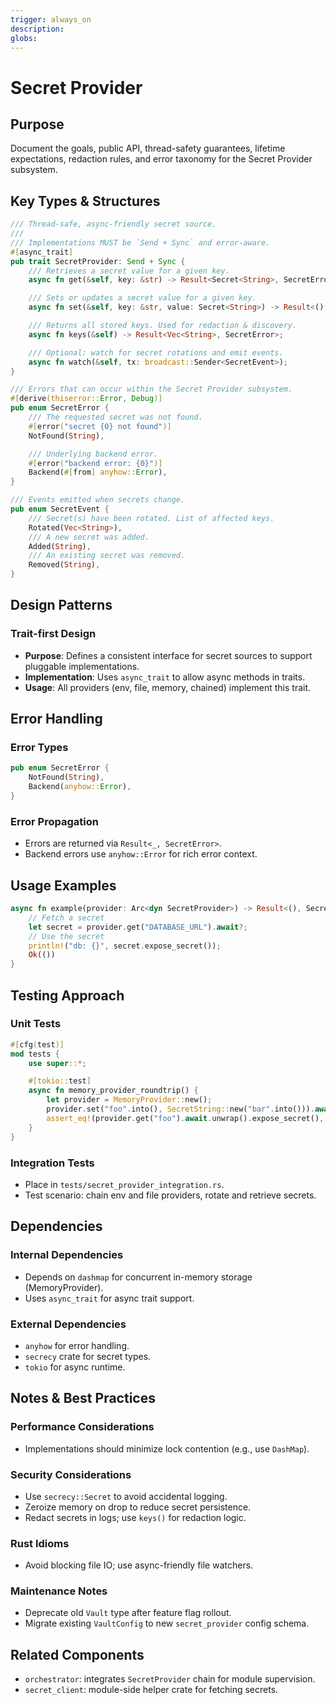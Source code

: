 ```yaml
---
trigger: always_on
description: 
globs: 
---
```

# Secret Provider

## Purpose
Document the goals, public API, thread-safety guarantees, lifetime expectations, redaction rules, and error taxonomy for the Secret Provider subsystem.

## Key Types & Structures
```rust
/// Thread-safe, async-friendly secret source.
///
/// Implementations MUST be `Send + Sync` and error-aware.
#[async_trait]
pub trait SecretProvider: Send + Sync {
    /// Retrieves a secret value for a given key.
    async fn get(&self, key: &str) -> Result<Secret<String>, SecretError>;

    /// Sets or updates a secret value for a given key.
    async fn set(&self, key: &str, value: Secret<String>) -> Result<(), SecretError>;

    /// Returns all stored keys. Used for redaction & discovery.
    async fn keys(&self) -> Result<Vec<String>, SecretError>;

    /// Optional: watch for secret rotations and emit events.
    async fn watch(&self, tx: broadcast::Sender<SecretEvent>);
}

/// Errors that can occur within the Secret Provider subsystem.
#[derive(thiserror::Error, Debug)]
pub enum SecretError {
    /// The requested secret was not found.
    #[error("secret {0} not found")]
    NotFound(String),

    /// Underlying backend error.
    #[error("backend error: {0}")]
    Backend(#[from] anyhow::Error),
}

/// Events emitted when secrets change.
pub enum SecretEvent {
    /// Secret(s) have been rotated. List of affected keys.
    Rotated(Vec<String>),
    /// A new secret was added.
    Added(String),
    /// An existing secret was removed.
    Removed(String),
}
```

## Design Patterns
### Trait-first Design
- **Purpose**: Defines a consistent interface for secret sources to support pluggable implementations.
- **Implementation**: Uses `async_trait` to allow async methods in traits.
- **Usage**: All providers (env, file, memory, chained) implement this trait.

## Error Handling
### Error Types
```rust
pub enum SecretError {
    NotFound(String),
    Backend(anyhow::Error),
}
```

### Error Propagation
- Errors are returned via `Result<_, SecretError>`.
- Backend errors use `anyhow::Error` for rich error context.

## Usage Examples
```rust
async fn example(provider: Arc<dyn SecretProvider>) -> Result<(), SecretError> {
    // Fetch a secret
    let secret = provider.get("DATABASE_URL").await?;
    // Use the secret
    println!("db: {}", secret.expose_secret());
    Ok(())
}
```

## Testing Approach
### Unit Tests
```rust
#[cfg(test)]
mod tests {
    use super::*;

    #[tokio::test]
    async fn memory_provider_roundtrip() {
        let provider = MemoryProvider::new();
        provider.set("foo".into(), SecretString::new("bar".into())).await.unwrap();
        assert_eq!(provider.get("foo").await.unwrap().expose_secret(), "bar");
    }
}
```

### Integration Tests
- Place in `tests/secret_provider_integration.rs`.
- Test scenario: chain env and file providers, rotate and retrieve secrets.

## Dependencies
### Internal Dependencies
- Depends on `dashmap` for concurrent in-memory storage (MemoryProvider).
- Uses `async_trait` for async trait support.

### External Dependencies
- `anyhow` for error handling.
- `secrecy` crate for secret types.
- `tokio` for async runtime.

## Notes & Best Practices
### Performance Considerations
- Implementations should minimize lock contention (e.g., use `DashMap`).

### Security Considerations
- Use `secrecy::Secret` to avoid accidental logging.
- Zeroize memory on drop to reduce secret persistence.
- Redact secrets in logs; use `keys()` for redaction logic.

### Rust Idioms
- Avoid blocking file IO; use async-friendly file watchers.

### Maintenance Notes
- Deprecate old `Vault` type after feature flag rollout.
- Migrate existing `VaultConfig` to new `secret_provider` config schema.

## Related Components
- `orchestrator`: integrates `SecretProvider` chain for module supervision.
- `secret_client`: module-side helper crate for fetching secrets.
